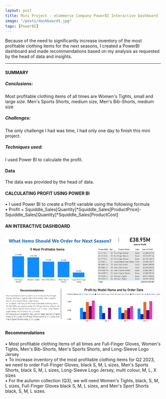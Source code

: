 ```yaml
---
layout: post
title: Mini Project - eCommerce Company PowerBI Interactive Dashboard 
image: "/posts/dashboard1.jpg"
tags: [PowerBI]
---
```


Because of the need to significantly increase inventory of the most profitable clothing items for the next seasons, I created a PowerBI dashboard and made recommendations based on my analysis as requested by the head of data and insights.

---

#### SUMMARY
##### Conclusions: 
Most profitable clothing items of all times are Women's Tights, small and large size. Men's Sports Shorts, medium size, Men's Bib-Shorts, medium size
##### Challenges: 
The only challenge I had was time, I had only one day to finish this mini project.
##### Techniques used: 
I used Power BI to calculate the profit.
#### Data
The data was provided by the head of data.

#### CALCULATING PROFIT USING POWER BI
•	I used Power BI to create a Profit variable using the following formula \
•	Profit = Squiddle_Sales[Quantity]*Squiddle_Sales[ProductPrice]-Squiddle_Sales[Quantity]*Squiddle_Sales[ProductCost] 

#### AN INTERACTIVE DASHBOARD
![dashboard](/img/posts/dashboard1.png "dashboard") 

#### Recommendations
• Most profitable clothing items of all times are Full-Finger Gloves, Women's Tights, Men's Bib-Shorts, Men's Sports Shorts, and Long-Sleeve Logo Jersey\
• To increase inventory of the most profitable clothing items for Q2 2023, we need to order Full-Finger Gloves, black S, M, L sizes, Men's Sports Shorts, black S, M, L sizes, Long-Sleeve Logo Jersey, multi colour, M, L, X sizes\
• For the autumn collection (Q3), we will need Women's Tights, black, S, M, L sizes, Full-Finger Gloves black S, M, L sizes, and Men's Sport Shorts black, S, M, L sizes.






